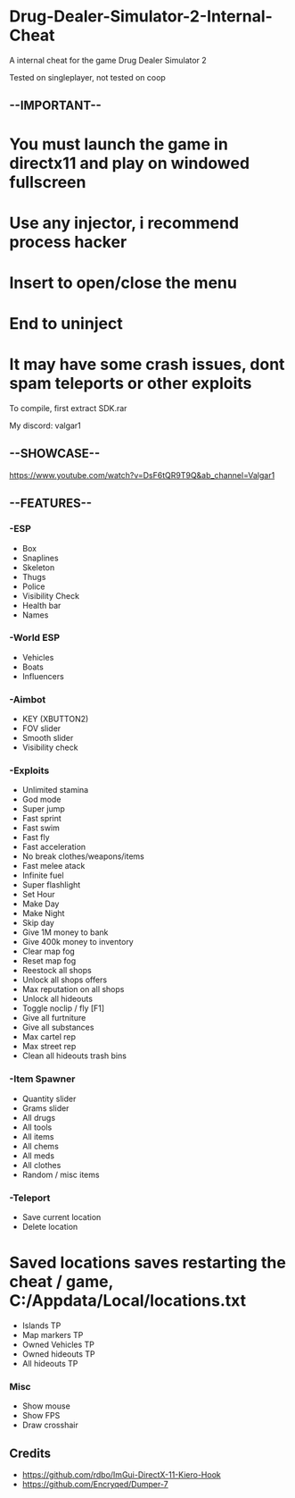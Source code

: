 # Drug-Dealer-Simulator-2-Internal-Cheat
A internal cheat for the game Drug Dealer Simulator 2

Tested on singleplayer, not tested on coop

## --IMPORTANT--
# You must launch the game in directx11 and play on windowed fullscreen
# Use any injector, i recommend process hacker
# Insert to open/close the menu
# End to uninject
# It may have some crash issues, dont spam teleports or other exploits

To compile, first extract SDK.rar

My discord: valgar1

## --SHOWCASE--
https://www.youtube.com/watch?v=DsF6tQR9T9Q&ab_channel=Valgar1

## --FEATURES--
### -ESP
- Box
- Snaplines
- Skeleton
- Thugs
- Police
- Visibility Check
- Health bar
- Names
### -World ESP
- Vehicles
- Boats
- Influencers
### -Aimbot
- KEY (XBUTTON2)
- FOV slider
- Smooth slider
- Visibility check
### -Exploits
- Unlimited stamina
- God mode
- Super jump
- Fast sprint
- Fast swim
- Fast fly
- Fast acceleration
- No break clothes/weapons/items
- Fast melee atack
- Infinite fuel
- Super flashlight
- Set Hour
- Make Day
- Make Night
- Skip day
- Give 1M money to bank
- Give 400k money to inventory
- Clear map fog
- Reset map fog
- Reestock all shops
- Unlock all shops offers
- Max reputation on all shops
- Unlock all hideouts
- Toggle noclip / fly [F1]
- Give all furtniture
- Give all substances
- Max cartel rep
- Max street rep
- Clean all hideouts trash bins
### -Item Spawner
- Quantity slider
- Grams slider
- All drugs
- All tools
- All items
- All chems
- All meds
- All clothes
- Random / misc items
### -Teleport
- Save current location
- Delete location
# Saved locations saves restarting the cheat / game, C:/Appdata/Local/locations.txt
- Islands TP
- Map markers TP
- Owned Vehicles TP
- Owned hideouts TP
- All hideouts TP
### Misc
- Show mouse
- Show FPS
- Draw crosshair

## Credits
- https://github.com/rdbo/ImGui-DirectX-11-Kiero-Hook
- https://github.com/Encryqed/Dumper-7
